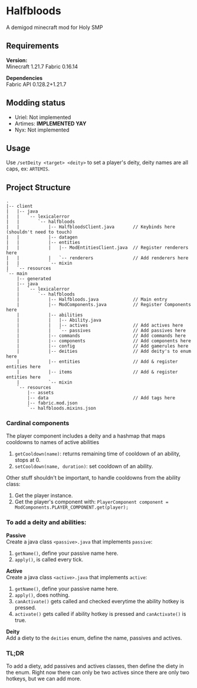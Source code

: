 # Halfbloods

A demigod minecraft mod for Holy SMP

## Requirements

**Version:**  
Minecraft 1.21.7
Fabric 0.16.14

**Dependencies**  
Fabric API 0.128.2+1.21.7

## Modding status
- Uriel: Not implemented
- Artimes: **IMPLEMENTED YAY**
- Nyx: Not implemented

## Usage

Use `/setDeity <target> <deity>` to set a player's deity, deity names are all caps, ex: `ARTEMIS`.

## Project Structure

```access transformers
.
|-- client
|   |-- java
|   |   `-- lexicalerror
|   |       `-- halfbloods
|   |           |-- HalfbloodsClient.java       // Keybinds here (shouldn't need to touch)
|   |           |-- datagen
|   |           |-- entities
|   |           |   |-- ModEntitiesClient.java  // Register renderers here
|   |           |   `-- renderers               // Add renderers here
|   |           `-- mixin
|   `-- resources
`-- main
    |-- generated
    |-- java        
    |   `-- lexicalerror
    |       `-- halfbloods
    |           |-- Halfbloods.java             // Main entry
    |           |-- ModComponents.java          // Register Components here
    |           |-- abilities                   
    |           |   |-- Ability.java            
    |           |   |-- actives                 // Add actives here
    |           |   `-- passives                // Add passives here
    |           |-- commands                    // Add commands here
    |           |-- components                  // Add components here
    |           |-- config                      // Add gamerules here
    |           |-- deities                     // Add deity's to enum here
    |           |-- entities                    // Add & register entities here
    |           |-- items                       // Add & register entities here
    |           `-- mixin
    `-- resources
        |-- assets
        |-- data                                // Add tags here
        |-- fabric.mod.json
        `-- halfbloods.mixins.json
```

### Cardinal components
The player component includes a deity and a hashmap that maps cooldowns to names of active abilities
1. `getCooldown(name)`: returns remaining time of cooldown of an ability, stops at 0.
2. `setCooldown(name, duration)`: set cooldown of an ability.  

Other stuff shouldn't be important, to handle cooldowns from the ability class:
1. Get the player instance.
2. Get the player's component with: `PlayerComponent component = ModComponents.PLAYER_COMPONENT.get(player);`

### To add a deity and abilities:

**Passive**  
Create a java class `<passive>.java` that implements `passive`:
1. `getName()`, define your passive name here.
2. `apply()`, is called every tick.

**Active**  
Create a java class `<active>.java` that implements `active`:
1. `getName()`, define your passive name here.
2. `apply()`, does nothing.
3. `canActivate()` gets called and checked everytime the ability hotkey is pressed.
4. `activate()` gets called if ability hotkey is pressed and `canActivate()` is true.

**Deity**  
Add a diety to the `deities` enum, define the name, passives and actives.   


### TL;DR

To add a diety, add passives and actives classes, then define the diety in the enum. Right now there can only be two actives since there are only two hotkeys, but we can add more.